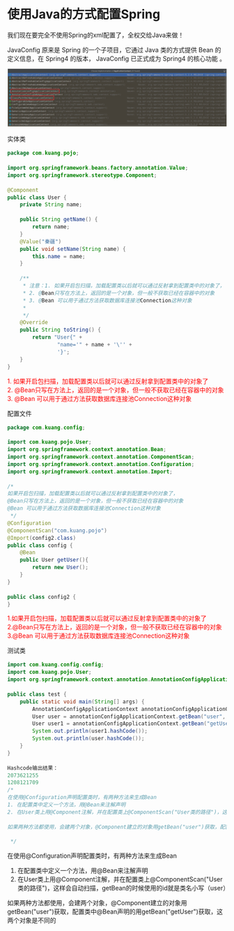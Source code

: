 # 使用Java的方式配置Spring
我们现在要完全不使用Spring的xml配置了，全权交给Java来做！

JavaConfig 原来是 Spring 的一个子项目，它通过 Java 类的方式提供 Bean 的定义信息，在 Spring4 的版本， JavaConfig 已正式成为 Spring4 的核心功能 。

![applicationContext.png](applicationContext.png)

实体类
```java
package com.kuang.pojo;

import org.springframework.beans.factory.annotation.Value;
import org.springframework.stereotype.Component;

@Component
public class User {
    private String name;

    public String getName() {
        return name;
    }
    @Value("秦疆")
    public void setName(String name) {
        this.name = name;
    }

    /**
     * 注意：1. 如果开启包扫描，加载配置类以后就可以通过反射拿到配置类中的对象了，
     * 2. @Bean只写在方法上，返回的是一个对象，但一般不获取已经在容器中的对象
     * 3. @Bean 可以用于通过方法获取数据库连接池Connection这种对象
     *
     */
    @Override
    public String toString() {
        return "User{" +
                "name='" + name + '\'' +
                '}';
    }
}
```
<font color=red>
    1. 如果开启包扫描，加载配置类以后就可以通过反射拿到配置类中的对象了<br>
    2. @Bean只写在方法上，返回的是一个对象，但一般不获取已经在容器中的对象<br>
    3. @Bean 可以用于通过方法获取数据库连接池Connection这种对象
</font>

配置文件
```java
package com.kuang.config;

import com.kuang.pojo.User;
import org.springframework.context.annotation.Bean;
import org.springframework.context.annotation.ComponentScan;
import org.springframework.context.annotation.Configuration;
import org.springframework.context.annotation.Import;

/*
如果开启包扫描，加载配置类以后就可以通过反射拿到配置类中的对象了，
@Bean只写在方法上，返回的是一个对象，但一般不获取已经在容器中的对象
@Bean 可以用于通过方法获取数据库连接池Connection这种对象
 */
@Configuration
@ComponentScan("com.kuang.pojo")
@Import(config2.class)
public class config {
    @Bean
    public User getUser(){
        return new User();
    }
}

public class config2 {
}
```
<font color=red>
    1.如果开启包扫描，加载配置类以后就可以通过反射拿到配置类中的对象了<br>
    2.@Bean只写在方法上，返回的是一个对象，但一般不获取已经在容器中的对象<br>
    3.@Bean 可以用于通过方法获取数据库连接池Connection这种对象
</font>

测试类
```java
import com.kuang.config.config;
import com.kuang.pojo.User;
import org.springframework.context.annotation.AnnotationConfigApplicationContext;

public class test {
    public static void main(String[] args) {
        AnnotationConfigApplicationContext annotationConfigApplicationContext = new AnnotationConfigApplicationContext(config.class);
        User user = annotationConfigApplicationContext.getBean("user", User.class);
        User user1 = annotationConfigApplicationContext.getBean("getUser", User.class);
        System.out.println(user1.hashCode());
        System.out.println(user.hashCode());
    }
}

Hashcode输出结果：
2073621255
1208121709
/*
在使用@Configuration声明配置类时，有两种方法来生成Bean
1. 在配置类中定义一个方法，用@Bean来注解声明
2. 在User类上用@Component注解，并在配置类上@ComponentScan("User类的路径")，这样会自动扫描，getBean的时候使用的id就是类名小写（user）

如果两种方法都使用，会建两个对象，@Component建立的对象用getBean("user")获取，配置类中@Bean声明的用getBean("getUser")获取，这两个对象是不同的

 */
 ```
在使用@Configuration声明配置类时，有两种方法来生成Bean
1. 在配置类中定义一个方法，用@Bean来注解声明
2. 在User类上用@Component注解，并在配置类上@ComponentScan("User类的路径")，这样会自动扫描，getBean的时候使用的id就是类名小写（user）

如果两种方法都使用，会建两个对象，@Component建立的对象用getBean("user")获取，配置类中@Bean声明的用getBean("getUser")获取，这两个对象是不同的